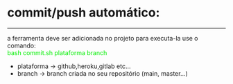 # commit/push automático:
<hr>
<p>
a ferramenta deve ser adicionada no projeto para executa-la use o comando:
<br>
<font color=\"green\"><spam>bash commit.sh plataforma branch</spam></font>

<br>

</p>
<ul>
    <li>
    plataforma -> github,heroku,gitlab etc...
    </li>
    <li>
    branch -> branch criada no seu repositório (main, master...)
    </li>
</ul>
